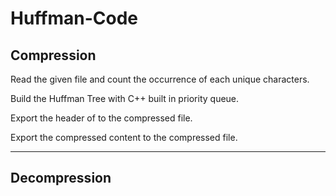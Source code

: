 # Huffman-Code

## Compression
Read the given file and count the occurrence of each unique characters.

Build the Huffman Tree with C++ built in priority queue.

Export the header of to the compressed file.

Export the compressed content to the compressed file.

---

## Decompression

